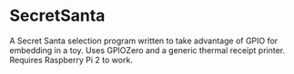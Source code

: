 # SecretSanta
A Secret Santa selection program written to take advantage of GPIO for embedding in a toy. Uses GPIOZero and a generic thermal receipt printer. Requires Raspberry Pi 2 to work.

